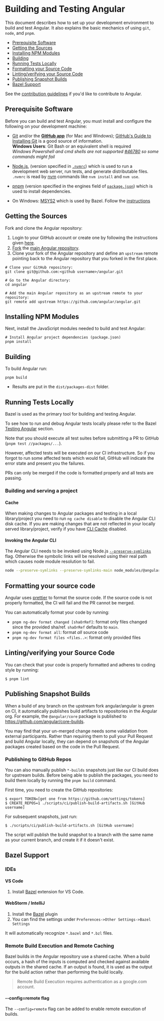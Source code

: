 # Building and Testing Angular

This document describes how to set up your development environment to build and test Angular.
It also explains the basic mechanics of using `git`, `node`, and `pnpm`.

* [Prerequisite Software](#prerequisite-software)
* [Getting the Sources](#getting-the-sources)
* [Installing NPM Modules](#installing-npm-modules)
* [Building](#building)
* [Running Tests Locally](#running-tests-locally)
* [Formatting your Source Code](#formatting-your-source-code)
* [Linting/verifying your Source Code](#lintingverifying-your-source-code)
* [Publishing Snapshot Builds](#publishing-snapshot-builds)
* [Bazel Support](#bazel-support)

See the [contribution guidelines](https://github.com/angular/angular/blob/main/CONTRIBUTING.md)
if you'd like to contribute to Angular.

## Prerequisite Software

Before you can build and test Angular, you must install and configure the
following on your development machine:

* [Git](https://git-scm.com/) and/or the [**GitHub app**](https://desktop.github.com/) (for Mac and
  Windows);
  [GitHub's Guide to Installing Git](https://help.github.com/articles/set-up-git) is a good source
  of information.\
  **Windows Users**: Git Bash or an equivalent shell is required\
  *Windows Powershell and cmd shells are not
  supported [#46780](https://github.com/angular/angular/issues/46780) so some commands might fail*

* [Node.js](https://nodejs.org), (version specified in [`.nvmrc`](../.nvmrc)) which is used to run a
  development web server,
  run tests, and generate distributable files.  
  `.nvmrc` is read by [nvm](https://github.com/nvm-sh/nvm) commands like `nvm install`
  and `nvm use`.

* [pnpm](https://pnpm.io/) (version specified in the engines field
  of [`package.json`](../package.json)) which is used to install dependencies.

* On Windows: [MSYS2](https://www.msys2.org/) which is used by Bazel. Follow
  the [instructions](https://bazel.build/install/windows#installing-compilers-and-language-runtimes)

## Getting the Sources

Fork and clone the Angular repository:

1. Login to your GitHub account or create one by following the instructions given
   [here](https://github.com/signup/free).
2. [Fork](https://help.github.com/forking) the [main Angular
   repository](https://github.com/angular/angular).
3. Clone your fork of the Angular repository and define an `upstream` remote pointing back to
   the Angular repository that you forked in the first place.

```shell
# Clone your GitHub repository:
git clone git@github.com:<github username>/angular.git

# Go to the Angular directory:
cd angular

# Add the main Angular repository as an upstream remote to your repository:
git remote add upstream https://github.com/angular/angular.git
```

## Installing NPM Modules

Next, install the JavaScript modules needed to build and test Angular:

```shell
# Install Angular project dependencies (package.json)
pnpm install
```

## Building

To build Angular run:

```shell
pnpm build
```

* Results are put in the `dist/packages-dist` folder.

## Running Tests Locally

Bazel is used as the primary tool for building and testing Angular.

To see how to run and debug Angular tests locally please refer to the
Bazel [Testing Angular](./building-with-bazel.md#testing-angular) section.

Note that you should execute all test suites before submitting a PR to
GitHub (`pnpm test //packages/...`).

However, affected tests will be executed on our CI infrastructure. So if you forgot to run some
affected tests which would fail, GitHub will indicate the error state and present you the failures.

PRs can only be merged if the code is formatted properly and all tests are passing.

<a name="formatting-your-source-code"></a>
<a name="clang-format"></a>
<a name="prettier"></a>

### Building and serving a project

#### Cache

When making changes to Angular packages and testing in a local library/project you need to
run `ng cache disable` to disable the Angular CLI disk cache. If you are making changes that are not
reflected in your locally served library/project, verify if you
have [CLI Cache](https://angular.dev/reference/configs/workspace-config#cache-options) disabled.

#### Invoking the Angular CLI

The Angular CLI needs to be invoked using
Node.js [`--preserve-symlinks`](https://nodejs.org/api/cli.html#--preserve-symlinks) flag. Otherwise
the symbolic links will be resolved using their real path which causes node module resolution to
fail.

```sh
node --preserve-symlinks --preserve-symlinks-main node_modules/@angular/cli/lib/init.js serve
```

## Formatting your source code

Angular uses [prettier](https://prettier.io) to format the source code.
If the source code is not properly formatted, the CI will fail and the PR cannot be merged.

You can automatically format your code by running:

- `pnpm ng-dev format changed [shaOrRef]`: format only files changed since the provided
  sha/ref. `shaOrRef` defaults to `main`.
- `pnpm ng-dev format all`: format _all_ source code
- `pnpm ng-dev format files <files..>`: format only provided files

## Linting/verifying your Source Code

You can check that your code is properly formatted and adheres to coding style by running:

``` shell
$ pnpm lint
```

## Publishing Snapshot Builds

When a build of any branch on the upstream fork angular/angular is green on CI, it
automatically publishes build artifacts to repositories in the Angular org. For example,
the `@angular/core` package is published to https://github.com/angular/core-builds.

You may find that your un-merged change needs some validation from external participants.
Rather than requiring them to pull your Pull Request and build Angular locally, they can depend on
snapshots of the Angular packages created based on the code in the Pull Request.

### Publishing to GitHub Repos

You can also manually publish `*-builds` snapshots just like our CI build does for upstream
builds. Before being able to publish the packages, you need to build them locally by running the
`pnpm build` command.

First time, you need to create the GitHub repositories:

``` shell
$ export TOKEN=[get one from https://github.com/settings/tokens]
$ CREATE_REPOS=1 ./scripts/ci/publish-build-artifacts.sh [GitHub username]
```

For subsequent snapshots, just run:

``` shell
$ ./scripts/ci/publish-build-artifacts.sh [GitHub username]
```

The script will publish the build snapshot to a branch with the same name as your current branch,
and create it if it doesn't exist.

## Bazel Support

### IDEs

#### VS Code

1. Install [Bazel](https://marketplace.visualstudio.com/items?itemName=BazelBuild.vscode-bazel)
   extension for VS Code.

#### WebStorm / IntelliJ

1. Install the [Bazel](https://plugins.jetbrains.com/plugin/8609-bazel) plugin
2. You can find the settings under `Preferences->Other Settings->Bazel Settings`

It will automatically recognize `*.bazel` and `*.bzl` files.

### Remote Build Execution and Remote Caching

Bazel builds in the Angular repository use a shared cache. When a build occurs, a hash of the inputs
is computed
and checked against available outputs in the shared cache. If an output is found, it is used as the
output for the
build action rather than performing the build locally.

> Remote Build Execution requires authentication as a google.com account.

#### --config=remote flag

The `--config=remote` flag can be added to enable remote execution of builds.
